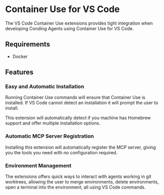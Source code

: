 # Container Use for VS Code

The VS Code Container Use extensions provides tight integration when developing Conding Agents using Container Use for VS Code.

## Requirements

- Docker

## Features

### Easy and Automatic Installation

Running Container Use commands will ensure that Container Use is installed. If VS Code cannot detect an installation it will prompt the user to install.

This extension will automatically detect if you machine has Homebrew support and offer multiple installation options.

### Automatic MCP Server Registration

Installing this extension will automatically register the MCP server, giving you the tools you need with no configuration required.

### Environment Management

The extensions offers quick ways to interact with agents working in git worktrees, allowing the user to merge environments, delete environments, open a terminal into the environment, all using VS Code commands.
